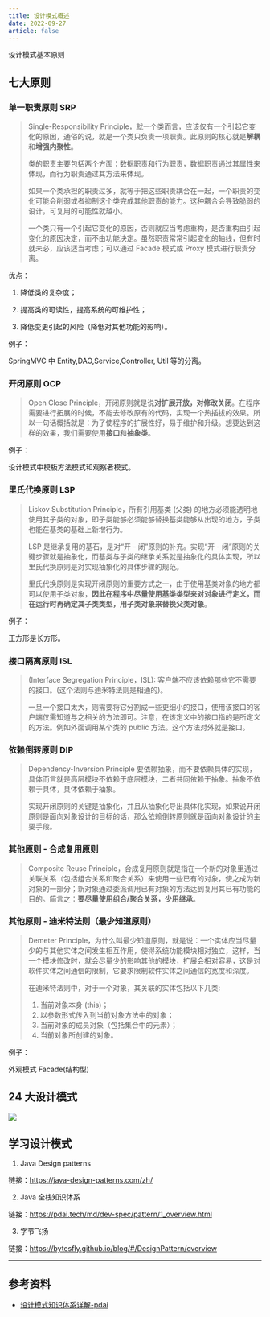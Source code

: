 ```yaml
---
title: 设计模式概述
date: 2022-09-27
article: false
---
```


设计模式基本原则
<!-- more -->

## 七大原则

### 单一职责原则 SRP

> Single-Responsibility Principle，就一个类而言，应该仅有一个引起它变化的原因，通俗的说，就是一个类只负责一项职责。此原则的核心就是**解耦**和**增强内聚性**。
>
> 类的职责主要包括两个方面：数据职责和行为职责，数据职责通过其属性来体现，而行为职责通过其方法来体现。
>
> 如果一个类承担的职责过多，就等于把这些职责耦合在一起，一个职责的变化可能会削弱或者抑制这个类完成其他职责的能力。这种耦合会导致脆弱的设计，可复用的可能性就越小。
>
> 一个类只有一个引起它变化的原因，否则就应当考虑重构，是否重构由引起变化的原因决定，而不由功能决定。虽然职责常常引起变化的轴线，但有时就未必，应该适当考虑；可以通过 Facade 模式或 Proxy 模式进行职责分离。

优点：

1. 降低类的复杂度；

2. 提高类的可读性，提高系统的可维护性；

3. 降低变更引起的风险（降低对其他功能的影响）。

例子：

SpringMVC 中 Entity,DAO,Service,Controller, Util 等的分离。

### 开闭原则 OCP

> Open Close Principle，开闭原则就是说**对扩展开放，对修改关闭**。在程序需要进行拓展的时候，不能去修改原有的代码，实现一个热插拔的效果。所以一句话概括就是：为了使程序的扩展性好，易于维护和升级。想要达到这样的效果，我们需要使用**接口**和**抽象类**。

例子：

设计模式中模板方法模式和观察者模式。

### 里氏代换原则 LSP

> Liskov Substitution Principle，所有引用基类 (父类) 的地方必须能透明地使用其子类的对象，即子类能够必须能够替换基类能够从出现的地方，子类也能在基类的基础上新增行为。
>
>  LSP 是继承复用的基石，是对“开 - 闭”原则的补充。实现“开 - 闭”原则的关键步骤就是抽象化，而基类与子类的继承关系就是抽象化的具体实现，所以里氏代换原则是对实现抽象化的具体步骤的规范。
>
> 里氏代换原则是实现开闭原则的重要方式之一，由于使用基类对象的地方都可以使用子类对象，**因此在程序中尽量使用基类类型来对对象进行定义，而在运行时再确定其子类类型，用子类对象来替换父类对象**。

例子：

正方形是长方形。

### 接口隔离原则 ISL

> (Interface Segregation Principle，ISL): 客户端不应该依赖那些它不需要的接口。(这个法则与迪米特法则是相通的)。
>
> 一旦一个接口太大，则需要将它分割成一些更细小的接口，使用该接口的客户端仅需知道与之相关的方法即可。注意，在该定义中的接口指的是所定义的方法。例如外面调用某个类的 public 方法。这个方法对外就是接口。
>

### 依赖倒转原则 DIP

> Dependency-Inversion Principle 要依赖抽象，而不要依赖具体的实现，具体而言就是高层模块不依赖于底层模块，二者共同依赖于抽象。抽象不依赖于具体，具体依赖于抽象。
>
> 实现开闭原则的关键是抽象化，并且从抽象化导出具体化实现，如果说开闭原则是面向对象设计的目标的话，那么依赖倒转原则就是面向对象设计的主要手段。

### 其他原则 - 合成复用原则

> Composite Reuse Principle，合成复用原则就是指在一个新的对象里通过关联关系（包括组合关系和聚合关系）来使用一些已有的对象，使之成为新对象的一部分；新对象通过委派调用已有对象的方法达到复用其已有功能的目的。简言之：**要尽量使用组合/聚合关系，少用继承**。

### 其他原则 - 迪米特法则（最少知道原则）

> Demeter Principle，为什么叫最少知道原则，就是说：一个实体应当尽量少的与其他实体之间发生相互作用，使得系统功能模块相对独立，这样，当一个模块修改时，就会尽量少的影响其他的模块，扩展会相对容易，这是对软件实体之间通信的限制，它要求限制软件实体之间通信的宽度和深度。
>
> 在迪米特法则中，对于一个对象，其关联的实体包括以下几类:
>
> 1. 当前对象本身 (this)；
> 2. 以参数形式传入到当前对象方法中的对象；
> 3. 当前对象的成员对象（包括集合中的元素）；
> 4. 当前对象所创建的对象。

例子：

外观模式 Facade(结构型)

## 24 大设计模式

![](https://pdai.tech/images/design-pattern.png)

## 学习设计模式

1. Java Design patterns

链接：https://java-design-patterns.com/zh/

2. Java 全栈知识体系

链接：https://pdai.tech/md/dev-spec/pattern/1_overview.html

3. 字节飞扬

链接：https://bytesfly.github.io/blog/#/DesignPattern/overview

---

## 参考资料

- [设计模式知识体系详解-pdai](https://pdai.tech/md/dev-spec/pattern/1_overview.html)